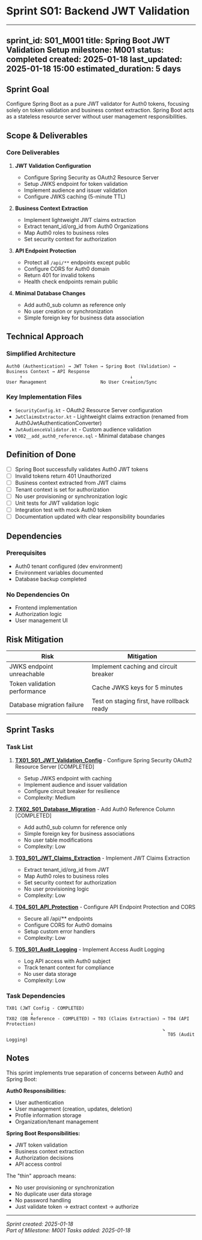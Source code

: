 # Sprint S01: Backend JWT Validation

---
sprint_id: S01_M001
title: Spring Boot JWT Validation Setup
milestone: M001
status: completed
created: 2025-01-18
last_updated: 2025-01-18 15:00
estimated_duration: 5 days
---

## Sprint Goal

Configure Spring Boot as a pure JWT validator for Auth0 tokens, focusing solely on token validation and business context extraction. Spring Boot acts as a stateless resource server without user management responsibilities.

## Scope & Deliverables

### Core Deliverables

1. **JWT Validation Configuration**
   - Configure Spring Security as OAuth2 Resource Server
   - Setup JWKS endpoint for token validation
   - Implement audience and issuer validation
   - Configure JWKS caching (5-minute TTL)

2. **Business Context Extraction**
   - Implement lightweight JWT claims extraction
   - Extract tenant_id/org_id from Auth0 Organizations
   - Map Auth0 roles to business roles
   - Set security context for authorization

3. **API Endpoint Protection**
   - Protect all `/api/**` endpoints except public
   - Configure CORS for Auth0 domain
   - Return 401 for invalid tokens
   - Health check endpoints remain public

4. **Minimal Database Changes**
   - Add auth0_sub column as reference only
   - No user creation or synchronization
   - Simple foreign key for business data association

## Technical Approach

### Simplified Architecture
```
Auth0 (Authentication) → JWT Token → Spring Boot (Validation) → Business Context → API Response
     ↑                                        ↓
User Management                    No User Creation/Sync
```

### Key Implementation Files
- `SecurityConfig.kt` - OAuth2 Resource Server configuration
- `JwtClaimsExtractor.kt` - Lightweight claims extraction (renamed from Auth0JwtAuthenticationConverter)
- `JwtAudienceValidator.kt` - Custom audience validation
- `V002__add_auth0_reference.sql` - Minimal database changes

## Definition of Done

- [ ] Spring Boot successfully validates Auth0 JWT tokens
- [ ] Invalid tokens return 401 Unauthorized
- [ ] Business context extracted from JWT claims
- [ ] Tenant context is set for authorization
- [ ] No user provisioning or synchronization logic
- [ ] Unit tests for JWT validation logic
- [ ] Integration test with mock Auth0 token
- [ ] Documentation updated with clear responsibility boundaries

## Dependencies

### Prerequisites
- Auth0 tenant configured (dev environment)
- Environment variables documented
- Database backup completed

### No Dependencies On
- Frontend implementation
- Authorization logic
- User management UI

## Risk Mitigation

| Risk | Mitigation |
|------|------------|
| JWKS endpoint unreachable | Implement caching and circuit breaker |
| Token validation performance | Cache JWKS keys for 5 minutes |
| Database migration failure | Test on staging first, have rollback ready |

## Sprint Tasks

### Task List

1. **[TX01_S01_JWT_Validation_Config](TX01_S01_JWT_Validation_Config.md)** - Configure Spring Security OAuth2 Resource Server [COMPLETED]
   - Setup JWKS endpoint with caching
   - Implement audience and issuer validation
   - Configure circuit breaker for resilience
   - Complexity: Medium

2. **[TX02_S01_Database_Migration](TX02_S01_Database_Migration.md)** - Add Auth0 Reference Column [COMPLETED]
   - Add auth0_sub column for reference only
   - Simple foreign key for business associations
   - No user table modifications
   - Complexity: Low

3. **[T03_S01_JWT_Claims_Extraction](T03_S01_JWT_Claims_Extraction.md)** - Implement JWT Claims Extraction
   - Extract tenant_id/org_id from JWT
   - Map Auth0 roles to business roles
   - Set security context for authorization
   - No user provisioning logic
   - Complexity: Low

4. **[T04_S01_API_Protection](T04_S01_API_Protection.md)** - Configure API Endpoint Protection and CORS
   - Secure all /api/** endpoints
   - Configure CORS for Auth0 domains
   - Setup custom error handlers
   - Complexity: Low

5. **[T05_S01_Audit_Logging](T05_S01_Audit_Logging.md)** - Implement Access Audit Logging
   - Log API access with Auth0 subject
   - Track tenant context for compliance
   - No user data storage
   - Complexity: Low

### Task Dependencies

```
TX01 (JWT Config - COMPLETED)
         ↓
TX02 (DB Reference - COMPLETED) → T03 (Claims Extraction) → T04 (API Protection)
                                                          ↘
                                                            T05 (Audit Logging)
```

## Notes

This sprint implements true separation of concerns between Auth0 and Spring Boot:

**Auth0 Responsibilities:**
- User authentication
- User management (creation, updates, deletion)
- Profile information storage
- Organization/tenant management

**Spring Boot Responsibilities:**
- JWT token validation
- Business context extraction
- Authorization decisions
- API access control

The "thin" approach means:
- No user provisioning or synchronization
- No duplicate user data storage
- No password handling
- Just validate token → extract context → authorize

---
*Sprint created: 2025-01-18*  
*Part of Milestone: M001*
*Tasks added: 2025-01-18*